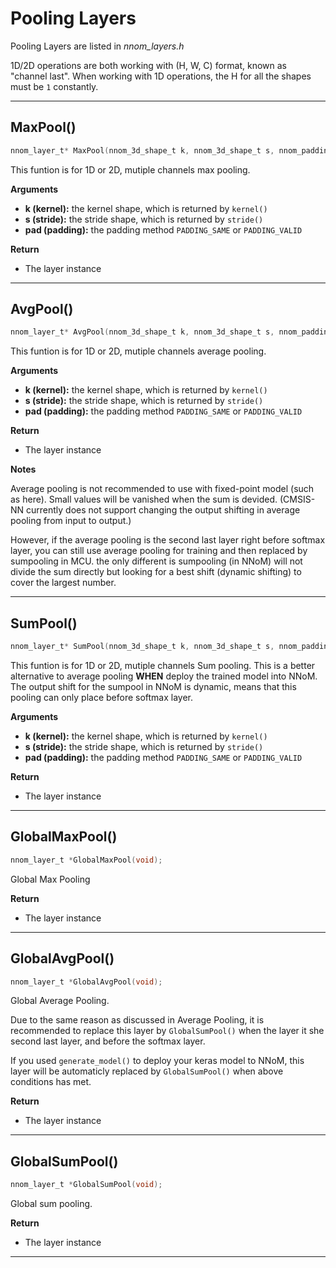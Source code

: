 
# Pooling Layers

Pooling Layers are listed in *nnom_layers.h*

1D/2D operations are both working with (H, W, C) format, known as "channel last". When working with 1D operations, the H for all the shapes must be `1` constantly.

---

## MaxPool()

~~~c
nnom_layer_t* MaxPool(nnom_3d_shape_t k, nnom_3d_shape_t s, nnom_padding_t pad);
~~~

This funtion is for 1D or 2D, mutiple channels max pooling.  

**Arguments**

- **k (kernel):** the kernel shape, which is returned by `kernel()`
- **s (stride):** the stride shape, which is returned by `stride()`
- **pad (padding):** the padding method `PADDING_SAME` or `PADDING_VALID`

**Return**

- The layer instance 

---

## AvgPool()

~~~c
nnom_layer_t* AvgPool(nnom_3d_shape_t k, nnom_3d_shape_t s, nnom_padding_t pad);
~~~

This funtion is for 1D or 2D, mutiple channels average pooling.  

**Arguments**

- **k (kernel):** the kernel shape, which is returned by `kernel()`
- **s (stride):** the stride shape, which is returned by `stride()`
- **pad (padding):** the padding method `PADDING_SAME` or `PADDING_VALID`

**Return**

- The layer instance 

**Notes**

Average pooling is not recommended to use with fixed-point model (such as here). Small values will be vanished when the sum is devided. (CMSIS-NN currently does not support changing the output shifting in average pooling from input to output.) 

However, if the average pooling is the second last layer right before softmax layer, you can still use average pooling for training and then replaced by sumpooling in MCU. the only different is sumpooling (in NNoM) will not divide the sum directly but looking for a best shift (dynamic shifting) to cover the largest number. 

---

## SumPool()

~~~c
nnom_layer_t* SumPool(nnom_3d_shape_t k, nnom_3d_shape_t s, nnom_padding_t pad);
~~~

This funtion is for 1D or 2D, mutiple channels Sum pooling. This is a better alternative to average pooling **WHEN** deploy the trained model into NNoM. The output shift for the sumpool in NNoM is dynamic, means that this pooling can only place before softmax layer.

**Arguments**

- **k (kernel):** the kernel shape, which is returned by `kernel()`
- **s (stride):** the stride shape, which is returned by `stride()`
- **pad (padding):** the padding method `PADDING_SAME` or `PADDING_VALID`

**Return**

- The layer instance 

---

## GlobalMaxPool()

~~~C
nnom_layer_t *GlobalMaxPool(void);
~~~

Global Max Pooling

**Return**

- The layer instance 

---

## GlobalAvgPool()
~~~C
nnom_layer_t *GlobalAvgPool(void);
~~~

Global Average Pooling. 

Due to the same reason as discussed in Average Pooling, it is recommended to replace this layer by `GlobalSumPool()` when the layer it she second last layer, and before the softmax layer. 

If you used `generate_model()` to deploy your keras model to NNoM, this layer will be automaticly replaced by `GlobalSumPool()` when above conditions has met. 

**Return**

- The layer instance 

---

## GlobalSumPool()

~~~C
nnom_layer_t *GlobalSumPool(void);
~~~

Global sum pooling.

**Return**

- The layer instance 

---


















